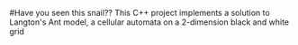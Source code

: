 #Have you seen this snail??
This C++ project implements a solution to Langton's Ant model, a cellular automata on a 2-dimension black and white grid